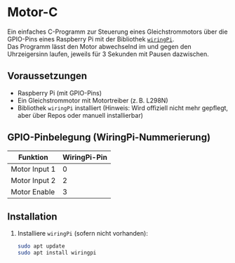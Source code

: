 # Motor-C

Ein einfaches C-Programm zur Steuerung eines Gleichstrommotors über die GPIO-Pins eines Raspberry Pi mit der Bibliothek [`wiringPi`](http://wiringpi.com/).  
Das Programm lässt den Motor abwechselnd im und gegen den Uhrzeigersinn laufen, jeweils für 3 Sekunden mit Pausen dazwischen.

## Voraussetzungen

- Raspberry Pi (mit GPIO-Pins)
- Ein Gleichstrommotor mit Motortreiber (z. B. L298N)
- Bibliothek `wiringPi` installiert (Hinweis: Wird offiziell nicht mehr gepflegt, aber über Repos oder manuell installierbar)

## GPIO-Pinbelegung (WiringPi-Nummerierung)

| Funktion         | WiringPi-Pin |
|------------------|---------------|
| Motor Input 1    | 0             |
| Motor Input 2    | 2             |
| Motor Enable     | 3             |

## Installation

1. Installiere `wiringPi` (sofern nicht vorhanden):
   ```bash
   sudo apt update
   sudo apt install wiringpi
